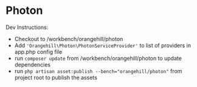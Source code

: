 Photon
======
Dev Instructions:

* Checkout to /workbench/orangehill/photon
* Add `'Orangehill\Photon\PhotonServiceProvider'` to list of providers in app.php config file
* run `composer update` from /workbench/orangehill/photon to update dependencies
* run `php artisan asset:publish --bench="orangehill/photon"` from project root to publish the assets
